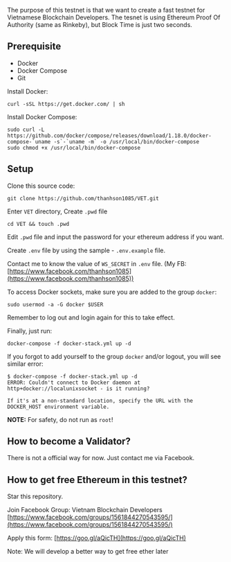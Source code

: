 The purpose of this testnet is that we want to create a fast testnet for Vietnamese Blockchain Developers.
The tesnet is using Ethereum Proof Of Authority (same as Rinkeby), but Block Time is just two seconds.

## Prerequisite
- Docker
- Docker Compose
- Git

Install Docker:
```
curl -sSL https://get.docker.com/ | sh
```
Install Docker Compose:
```
sudo curl -L https://github.com/docker/compose/releases/download/1.18.0/docker-compose-`uname -s`-`uname -m` -o /usr/local/bin/docker-compose
sudo chmod +x /usr/local/bin/docker-compose
```

## Setup

Clone this source code:
```
git clone https://github.com/thanhson1085/VET.git
```

Enter `VET` directory, Create `.pwd` file
```
cd VET && touch .pwd
```

Edit `.pwd` file and input the password for your ethereum address if you want.

Create `.env` file by using the sample - `.env.example` file.

Contact me to know the value of `WS_SECRET` in `.env` file. (My FB: [https://www.facebook.com/thanhson1085](https://www.facebook.com/thanhson1085))

To access Docker sockets, make sure you are added to the group `docker`:

```
sudo usermod -a -G docker $USER
```

Remember to log out and login again for this to take effect.

Finally, just run:
```
docker-compose -f docker-stack.yml up -d
```

If you forgot to add yourself to the group `docker` and/or logout, you will see similar error:

```
$ docker-compose -f docker-stack.yml up -d
ERROR: Couldn't connect to Docker daemon at http+docker://localunixsocket - is it running?

If it's at a non-standard location, specify the URL with the DOCKER_HOST environment variable.
```

**NOTE:** For safety, do not run as `root`!

## How to become a Validator?
There is not a official way for now. Just contact me via Facebook.

## How to get free Ethereum in this testnet?
Star this repository.

Join Facebook Group: Vietnam Blockchain Developers [https://www.facebook.com/groups/1561844270543595/](https://www.facebook.com/groups/1561844270543595/)

Apply this form: [https://goo.gl/aQicTH](https://goo.gl/aQicTH)

Note: We will develop a better way to get free ether later
